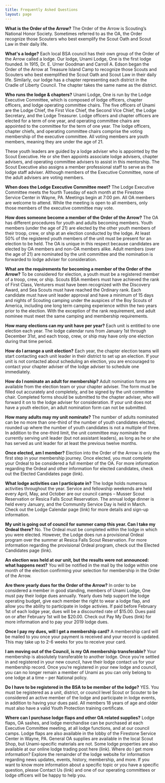 ```yaml
---
title: Frequently Asked Questions
layout: page
---
```


**What is the Order of the Arrow?**
The Order of the Arrow is Scouting’s National Honor Society. Sometimes referred to as the OA, the Order recognize those Scouters who best exemplify the Scout Oath and Scout Law in their daily life.

**What's a lodge?**
Each local BSA council has their own group of the Order of the Arrow called a lodge. Our lodge, Unami Lodge, One is the first lodge founded. In 1915, Dr. E. Urner Goodman and Carroll A. Edson began the Order of the Arrow at Treasure Island Camp to recognize those Scouts and Scouters who best exemplified the Scout Oath and Scout Law in their daily life. Similarly, our lodge has a chapter representing each district in the Cradle of Liberty Council. The chapter takes the same name as the district.

**Who runs the lodge & chapters?**
Unami Lodge, One is run by the Lodge Executive Committee, which is composed of lodge officers, chapter officers, and lodge operating committee chairs. The five officers of Unami are the Lodge Chief, the First Vice Chief, the Second Vice Chief, the Lodge Secretary, and the Lodge Treasurer. Lodge officers and chapter officers are elected for a term of one year, and operating committee chairs are appointed to the committee for the term of one year. The lodge officers, chapter chiefs, and operating committee chairs comprise the voting membership of the executive committee. All voting members are youth members, meaning they are under the age of 21.

These youth leaders are guided by a lodge adviser who is appointed by the Scout Executive. He or she then appoints associate lodge advisers, chapter advisers, and operating committee advisers to assist in this mentorship. The Scout Executive also assigns a member professional staff to serve as the lodge staff adviser. Although members of the Executive Committee, none of the adult advisers are voting members.

**When does the Lodge Executive Committee meet?**
The Lodge Executive Committee meets the fourth Tuesday of each month at the Firestone Service Center in Wayne, PA. Meetings begin at 7:00 pm. All OA members are welcome to attend. While the meeting is open to all members, only those members of the executive committee may vote.

**How does someone become a member of the Order of the Arrow?**
The OA has different procedures for youth and adults becoming members. Youth members (under the age of 21) are elected by the other youth members of their troop, crew, or ship at an election conducted by the lodge. At least 50% of the registered youth members of the unit must be present for an election to be held. The OA is unique in this respect because candidates are elected by OA members and non-OA members alike. Adult members (over the age of 21) are nominated by the unit committee and the nomination is forwarded to lodge adviser for consideration.

**What are the requirements for becoming a member of the Order of the Arrow?**
To be considered for election, a youth must be a registered member of a troop, crew, or ship. Scouts BSA members must have achieved the rank of First Class, Venturers must have been recognized with the Discovery Award, and Sea Scouts must have reached the Ordinary rank. Each candidate must have unit leader approval and have a minimum of 15 days and nights of Scouting camping under the auspices of the Boy Scouts of America, including one long term camping experience within the two years prior to the election. With the exception of the rank requirement, and adult nominee must meet the same camping and membership requirements.

**How many elections can my unit have per year?**
Each unit is entitled to one election each year. The lodge calendar runs from January 1st through December 31st, and each troop, crew, or ship may have only one election during that time period.

**How do I arrange a unit election?**
Each year, the chapter election teams will start contacting each unit leader in their district to set up an election. If your unit is not contacted about scheduling an election, you are encouraged to contact your chapter adviser of the lodge adviser to schedule one immediately.

**How do I nominate an adult for membership?**
Adult nomination forms are available from the election team or your chapter adviser. The form must be filled out accurately and completely, and be signed by the unit committee chair. Completed forms should be submitted to the chapter adviser, who will forward it on to the lodge adviser for consideration. If your unit does not have a youth election, an adult nomination form can not be submitted.

**How many adults may my unit nominate?**
The number of adults nominated can be no more than one-third of the number of youth candidates elected, rounded up where the number of youth candidates is not a multiple of three. In addition to the one-third limit, the unit committee may nominate the currently serving unit leader (but not assistant leaders), as long as he or she has served as unit leader for at least the previous twelve months.

**Once elected, am I member?**
Election into the Order of the Arrow is only the first step in your membership journey. Once elected, you must complete your Ordeal to be considered a full member of the OA. For more information regarding the Ordeal and other information for elected candidates, check out the Elected Candidates page (link).

**What lodge activities can I participate in?**
The lodge holds numerous activities throughout the year. Service and fellowship weekends are held every April, May, and October are our council camps – Musser Scout Reservation or Resica Falls Scout Reservation. The annual lodge dinner is held every January, and the Community Service Day is held in March. Check out the Lodge Calendar page (link) for more details and sign-up information.

**My unit is going out of council for summer camp this year. Can I take my Ordeal there?**
No. The Ordeal must be completed within the lodge in which you were elected. However, the Lodge does run a provisional Ordeal program over the summer at Resica Falls Scout Reservation. For more information regarding the provisional Ordeal program, check out the Elected Candidates page (link).

**An election was held at our unit, but the results were not announced: what happens next?**
You will be notified in the mail by the lodge within one month of the election confirming your selection for membership in the Order of the Arrow.

**Are there yearly dues for the Order of the Arrow?**
In order to be considered a member in good standing, members of Unami Lodge, One must pay their lodge dues annually. Yearly dues help support the lodge operating budget, give each member the right to wear a lodge flap, and allow you the ability to participate in lodge activies. If paid before February 1st of each lodge year, dues will be a discounted rate of $15.00. Dues paid on or after February 1st will be $20.00. Check out Pay My Dues (link) for more information and to pay your 2019 lodge dues.

**Once I pay my dues, will I get a membership card?**
A membership card will be mailed to you once your payment is received and your record is updated. This may take up to 2-6 weeks for you to receive your card.

**I am moving out of the Council, is my OA membership transferable?**
Your membership is absolutely transferable to another lodge. Once you’re settled in and registered in your new council, have their lodge contact us for your membership record. Once you’re registered in your new lodge and council, you can no longer remain a member of Unami as you can only belong to one lodge at a time – per National policy.

**Do I have to be registered in the BSA to be member of the lodge?**
YES. You must be registered as a unit, district, or council level Scout or Scouter to be considered an active member of the lodge and participate in lodge events, in addition to having your dues paid. All members 18 years of age and older must also have a valid Youth Protection training certificate.

**Where can I purchase lodge flaps and other OA related supplies?**
Lodge flaps, OA sashes, and lodge merchandise can be purchased at each Executive Committee meeting, at all lodge functions, and at our council camps. Lodge flaps are also available in the lobby of the Firestone Service Center in Wayne, PA. General OA supplies are available in the local Scout Shop, but Unami-specific materials are not. Some lodge properties are also available at our online lodge trading post here (link).
Where do I get more information?
Explore the remainder of the lodge website for information regarding news updates, events, history, membership, and more. If you want to know more information about a specific topic or you have a specific question, please Contact Us (link) and one of our operating committees or lodge officers will be happy to help you.
